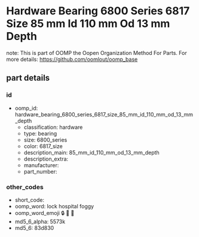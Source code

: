 # Hardware Bearing 6800 Series 6817 Size 85 mm Id 110 mm Od 13 mm Depth  

note: This is part of OOMP the Oopen Organization Method For Parts. For more details: https://github.com/oomlout/oomp_base

##  part details





### id
* oomp_id: hardware_bearing_6800_series_6817_size_85_mm_id_110_mm_od_13_mm_depth
  * classification: hardware
  * type: bearing
  * size: 6800_series
  * color: 6817_size
  * description_main: 85_mm_id_110_mm_od_13_mm_depth
  * description_extra: 
  * manufacturer: 
  * part_number: 

### other_codes
* short_code: 
* oomp_word: lock hospital foggy
* oomp_word_emoji :lock: :hospital: :foggy:
* md5_6_alpha: 5573k
* md5_6: 83d830